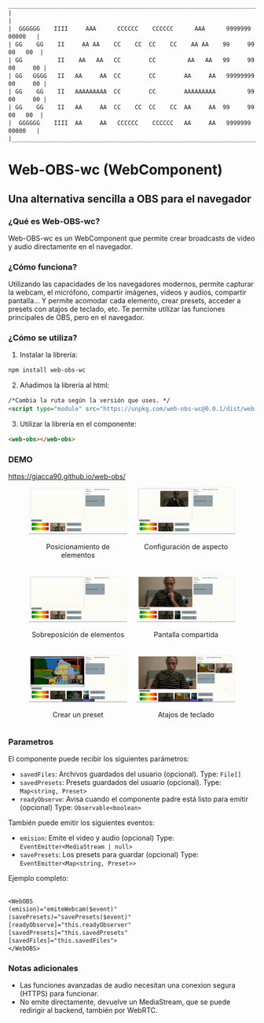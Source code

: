 ```
 _________________________________________________________________________________
|                                                                                 |
|  GGGGGG    IIII     AAA      CCCCCC    CCCCCC      AAA      9999999     00000   |
| GG    GG    II     AA AA    CC    CC  CC    CC    AA AA    99     99   00   00  |
| GG          II    AA   AA   CC        CC         AA   AA   99     99  00     00 |
| GG   GGGG   II   AA     AA  CC        CC        AA     AA   99999999  00     00 |
| GG    GG    II   AAAAAAAAA  CC        CC        AAAAAAAAA         99  00     00 |
| GG    GG    II   AA     AA  CC    CC  CC    CC  AA     AA  99     99   00   00  |
|  GGGGGG    IIII  AA     AA   CCCCCC    CCCCCC   AA     AA   9999999     00000   |
|_________________________________________________________________________________|
```

# Web-OBS-wc (WebComponent)

## Una alternativa sencilla a OBS para el navegador

### ¿Qué es Web-OBS-wc?

Web-OBS-wc es un WebComponent que permite crear broadcasts de video y audio directamente en el navegador.

### ¿Cómo funciona?

Utilizando las capacidades de los navegadores modernos, permite capturar la webcam, el micrófono, compartir imágenes, videos y audios, compartir pantalla...
Y permite acomodar cada elemento, crear presets, acceder a presets con atajos de teclado, etc.
Te permite utilizar las funciones principales de OBS, pero en el navegador.

### ¿Cómo se utiliza?

1. Instalar la librería:

```bash
npm install web-obs-wc
```

2. Añadimos la librería al html:

```html
/*Cambia la ruta según la versión que uses. */
<script type="module" src="https://unpkg.com/web-obs-wc@0.0.1/dist/web-obs/elements/web-obs.js"></script>
```

3. Utilizar la librería en el componente:

```html
<web-obs></web-obs>
```

### DEMO

<https://giacca90.github.io/web-obs/>

<div style="display: flex; flex-wrap: wrap; justify-content: center; gap: 20px; text-align: center;">
  <div style="flex: 1 1 200px; max-width: 200px;">
    <img src="https://github.com/giacca90/web-obs/raw/a2f3432efb0ca4ca8173fa11d3d9b13504565d46/docs/web-obs_1.gif" alt="Posicionamiento de elementos" style="width: 100%; height: auto;">
    <p>Posicionamiento de elementos</p>
  </div>
  <div style="flex: 1 1 200px; max-width: 200px;">
    <img src="https://github.com/giacca90/web-obs/raw/a2f3432efb0ca4ca8173fa11d3d9b13504565d46/docs/web-obs_2.gif" alt="Configuración de aspecto" style="width: 100%; height: auto;">
    <p>Configuración de aspecto</p>
  </div>
  <div style="flex: 1 1 200px; max-width: 200px;">
    <img src="https://github.com/giacca90/web-obs/raw/a2f3432efb0ca4ca8173fa11d3d9b13504565d46/docs/web-obs_3.gif" alt="Sobreposición de elementos" style="width: 100%; height: auto;">
    <p>Sobreposición de elementos</p>
  </div>
  <div style="flex: 1 1 200px; max-width: 200px;">
    <img src="https://github.com/giacca90/web-obs/raw/a2f3432efb0ca4ca8173fa11d3d9b13504565d46/docs/web-obs_4.gif" alt="Pantalla compartida" style="width: 100%; height: auto;">
    <p>Pantalla compartida</p>
  </div>
  <div style="flex: 1 1 200px; max-width: 200px;">
    <img src="https://github.com/giacca90/web-obs/raw/a2f3432efb0ca4ca8173fa11d3d9b13504565d46/docs/web-obs_5.gif" alt="Crear un preset" style="width: 100%; height: auto;">
    <p>Crear un preset</p>
  </div>
  <div style="flex: 1 1 200px; max-width: 200px;">
    <img src="https://github.com/giacca90/web-obs/raw/a2f3432efb0ca4ca8173fa11d3d9b13504565d46/docs/web-obs_6.gif" alt="Atajos de teclado" style="width: 100%; height: auto;">
    <p>Atajos de teclado</p>
  </div>
</div>

### Parametros

El componente puede recibir los siguientes parámetros:

- `savedFiles`: Archivos guardados del usuario (opcional). Type: `File[]`
- `savedPresets`: Presets guardados del usuario (opcional). Type: `Map<string, Preset>`
- `readyObserve`: Avisa cuando el componente padre está listo para emitir (opcional) Type: `Observable<boolean>`

También puede emitir los siguientes eventos:

- `emision`: Emite el video y audio (opcional) Type: `EventEmitter<MediaStream | null>`
- `savePresets`: Los presets para guardar (opcional) Type: `EventEmitter<Map<string, Preset>>`

Ejemplo completo:

```

<WebOBS
(emision)="emiteWebcam($event)"
(savePresets)="savePresets($event)"
[readyObserve]="this.readyObserver"
[savedPresets]="this.savedPresets"
[savedFiles]="this.savedFiles">
</WebOBS>

```

### Notas adicionales

- Las funciones avanzadas de audio necesitan una conexion segura (HTTPS) para funcionar.
- No emite directamente, devuelve un MediaStream, que se puede redirigir al backend, también por WebRTC.
